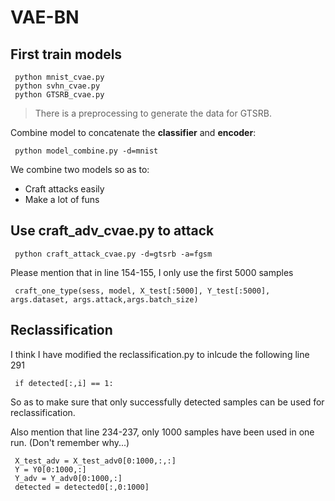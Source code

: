 # VAE-BN
## First train models
   
     python mnist_cvae.py
     python svhn_cvae.py
     python GTSRB_cvae.py  
     
   >There is a preprocessing to generate the data for GTSRB.
    
   Combine model to concatenate the **classifier** and **encoder**:
   
     python model_combine.py -d=mnist
     
   We combine two models so as to:
   
   - Craft attacks easily
   - Make a lot of funs

## Use craft_adv_cvae.py to attack

     python craft_attack_cvae.py -d=gtsrb -a=fgsm
     
   Please mention that in line 154-155, I only use the first 5000 samples
   
     craft_one_type(sess, model, X_test[:5000], Y_test[:5000], args.dataset, args.attack,args.batch_size)

## Reclassification

   I think I have modified the reclassification.py to inlcude the following line 291
    
     if detected[:,i] == 1: 
    
   So as to make sure that only successfully detected samples can be used for reclassification.
   
   Also mention that line 234-237, only 1000 samples have been used in one run. (Don't remember why...)
   
     X_test_adv = X_test_adv0[0:1000,:,:]
     Y = Y0[0:1000,:]
     Y_adv = Y_adv0[0:1000,:]
     detected = detected0[:,0:1000]

